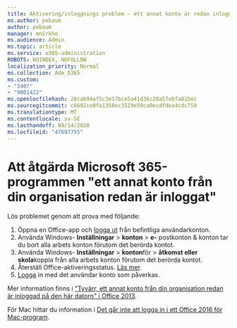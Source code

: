 ```yaml
---
title: Aktivering/inloggnings problem – ett annat konto är redan inloggat
ms.author: pebaum
author: pebaum
manager: mnirkhe
ms.audience: Admin
ms.topic: article
ms.service: o365-administration
ROBOTS: NOINDEX, NOFOLLOW
localization_priority: Normal
ms.collection: Adm_O365
ms.custom:
- "3407"
- "9001422"
ms.openlocfilehash: 28cab94af5c3e57bce5a41d36c20a57ebfa825ec
ms.sourcegitcommit: c6692ce0fa1358ec3529e59ca0ecdfdea4cdc759
ms.translationtype: MT
ms.contentlocale: sv-SE
ms.lasthandoff: 09/14/2020
ms.locfileid: "47697755"
---
```

# <a name="fixing-the-microsoft-365-apps-sorry-another-account-from-your-organization-is-already-signed-in-message"></a>Att åtgärda Microsoft 365-programmen "ett annat konto från din organisation redan är inloggat"

Lös problemet genom att prova med följande:

1. Öppna en Office-app och [logga ut](https://support.office.com/article/5a20dc11-47e9-4b6f-945d-478cb6d92071) från befintliga användarkonton.   
2. Använda Windows- **Inställningar**  >  **konton**  >  **e-** postkonton & konton tar du bort alla arbets konton förutom det berörda kontot. 
3. Använda Windows- **Inställningar**  >  **konton**för  >  **åtkomst eller skola**koppla från alla arbets konton förutom det berörda kontot. 
4. Återställ Office-aktiveringsstatus. [Läs mer](https://docs.microsoft.com/office365/troubleshoot/activation/reset-office-365-proplus-activation-state
).
5. [Logga](https://support.office.com/article/628ea040-f265-49de-b986-be09c3ebf8a9) in med det användar konto som påverkas. 

Mer information finns i ["Tyvärr, ett annat konto från din organisation redan är inloggad på den här datorn" i Office 2013](https://docs.microsoft.com/office/troubleshoot/error-messages/another-account-already-signed-in).

För Mac hittar du information i [Det går inte att logga in i ett Office 2016 för Mac-program](https://docs.microsoft.com/office365/troubleshoot/authentication/sign-in-to-office-2016-for-mac-fail).